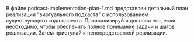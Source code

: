 В файле podcast-implementation-plan-1.md представлен детальный план реализации "виртуального подкаста" 
с использованием существующего кода проекта. Проанализируй и дополни его, если необходимо, чтобы обеспечить полное 
понимание задачи и шагов реализации. Затем приступай к непосредственной реализации.